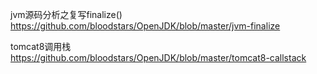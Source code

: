 
jvm源码分析之复写finalize()
https://github.com/bloodstars/OpenJDK/blob/master/jvm-finalize

tomcat8调用栈
https://github.com/bloodstars/OpenJDK/blob/master/tomcat8-callstack

